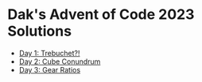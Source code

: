 # Dak's Advent of Code 2023 Solutions

- [Day 1: Trebuchet?!](/day1)
- [Day 2: Cube Conundrum](/day2)
- [Day 3: Gear Ratios](/day3)
